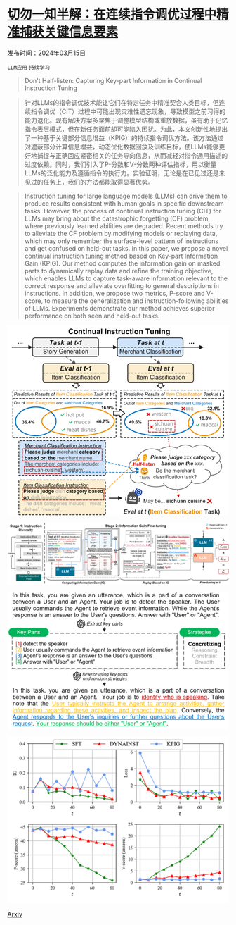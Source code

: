# [切勿一知半解：在连续指令调优过程中精准捕获关键信息要素](https://arxiv.org/abs/2403.10056)

发布时间：2024年03月15日

`LLM应用` `持续学习`

> Don't Half-listen: Capturing Key-part Information in Continual Instruction Tuning

> 针对LLMs的指令调优技术能让它们在特定任务中精准契合人类目标，但连续指令调优（CIT）过程中可能出现灾难性遗忘现象，导致模型之前习得的能力退化。现有解决方案多聚焦于调整模型结构或重放数据，虽有助于记忆指令表层模式，但在新任务面前却可能陷入困扰。为此，本文创新性地提出了一种基于关键部分信息增益（KPIG）的持续指令调优方法。该方法通过对遮蔽部分计算信息增益，动态优化数据回放及训练目标，使LLMs能够更好地捕捉与正确回应紧密相关的任务导向信息，从而减轻对指令通用描述的过度依赖。同时，我们引入了P-分数和V-分数两种评估指标，用以衡量LLMs的泛化能力及遵循指令的执行力。实验证明，无论是在已见过还是未见过的任务上，我们的方法都能取得显著优势。

> Instruction tuning for large language models (LLMs) can drive them to produce results consistent with human goals in specific downstream tasks. However, the process of continual instruction tuning (CIT) for LLMs may bring about the catastrophic forgetting (CF) problem, where previously learned abilities are degraded. Recent methods try to alleviate the CF problem by modifying models or replaying data, which may only remember the surface-level pattern of instructions and get confused on held-out tasks. In this paper, we propose a novel continual instruction tuning method based on Key-part Information Gain (KPIG). Our method computes the information gain on masked parts to dynamically replay data and refine the training objective, which enables LLMs to capture task-aware information relevant to the correct response and alleviate overfitting to general descriptions in instructions. In addition, we propose two metrics, P-score and V-score, to measure the generalization and instruction-following abilities of LLMs. Experiments demonstrate our method achieves superior performance on both seen and held-out tasks.

![切勿一知半解：在连续指令调优过程中精准捕获关键信息要素](../../../paper_images/2403.10056/x1.png)

![切勿一知半解：在连续指令调优过程中精准捕获关键信息要素](../../../paper_images/2403.10056/x2.png)

![切勿一知半解：在连续指令调优过程中精准捕获关键信息要素](../../../paper_images/2403.10056/x3.png)

![切勿一知半解：在连续指令调优过程中精准捕获关键信息要素](../../../paper_images/2403.10056/info_gain.png)

[Arxiv](https://arxiv.org/abs/2403.10056)